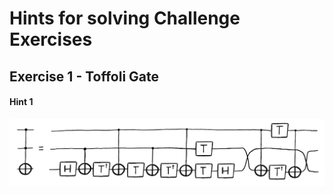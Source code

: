 #  Hints for solving Challenge Exercises

## Exercise 1 - Toffoli Gate

#### Hint 1

![Hint 1](images/ex1_hint.png)

